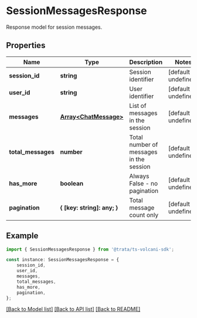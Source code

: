 # SessionMessagesResponse

Response model for session messages.

## Properties

Name | Type | Description | Notes
------------ | ------------- | ------------- | -------------
**session_id** | **string** | Session identifier | [default to undefined]
**user_id** | **string** | User identifier | [default to undefined]
**messages** | [**Array&lt;ChatMessage&gt;**](ChatMessage.md) | List of messages in the session | [default to undefined]
**total_messages** | **number** | Total number of messages in the session | [default to undefined]
**has_more** | **boolean** | Always False - no pagination | [default to undefined]
**pagination** | **{ [key: string]: any; }** | Total message count only | [default to undefined]

## Example

```typescript
import { SessionMessagesResponse } from '@trata/ts-volcani-sdk';

const instance: SessionMessagesResponse = {
    session_id,
    user_id,
    messages,
    total_messages,
    has_more,
    pagination,
};
```

[[Back to Model list]](../README.md#documentation-for-models) [[Back to API list]](../README.md#documentation-for-api-endpoints) [[Back to README]](../README.md)
